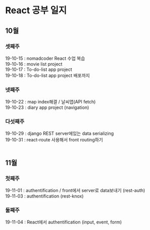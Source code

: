 # React 공부 일지
## 10월
### 셋째주
19-10-15 : nomadcoder React 수업 복습</br>
19-10-16 : movie list project</br>
19-10-17 : To-do-list app project</br>
19-10-18 : To-do-list app project 배포까지</br>
### 넷째주
19-10-22 : map index해결 / 날씨앱(API fetch)</br>
19-10-23 : diary app project (navigation)<br/>
### 다섯째주
19-10-29 : django REST server에있는 data serializing<br/> 
19-10-31 : react-route 사용해서 front routing하기
<br/><br/>
## 11월
### 첫째주
19-11-01 : authentification / front에서 server로 data보내기 (rest-auth)<br/>
19-11-03 : authentification (rest-knox)<br/>
### 둘째주
19-11-04 : React에서 authentification (input, event, form)<br/>
